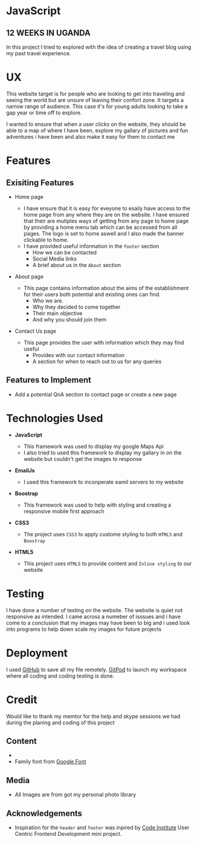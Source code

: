 #  JavaScript
##  12 WEEKS IN UGANDA

In this project I tried to explored with the idea of creating a travel blog using my past travel experience. 

#  UX

This website target is for people who are looking to get into traveling and seeing the world but are unsure of leaving their confort zone. It targets a narrow range of audience. This case it's for young adults looking to take a gap year or time off to explore. 

I wanted to ensure that when a user clicks on the website, they should be able to a map of where I have been, explore my gallary of pictures and fun adventures i have been and also make it easy for them to contact me 

#  Features

## Exisiting Features

- Home page
  -  I have ensure that it is easy for eveyone to esaily have access to the home page from any where they are on the website. I have ensured that their are mutiples ways of getting from any page to home page by providing a home menu tab which can be accessed from all pages. The logo is set to home aswell and I also made the banner clickable to home.
  - I have provided useful information in the `footer` section 
    - How we can be contacted
    - Social Media links
    - A brief about us in the `About` section

- About page
  - This page contains information about the aims of the establishment for their users both potential and existing ones can find.
    - Who we are.
    - Why they decided to come together
    - Their main objective
    - And why you should join them

- Contact Us page
  - This page provides the user with information which they may find useful
    - Provides with our contact information
    - A section for when to reach out to us for any queries 

## Features to Implement 

- Add a potential QnA section to contact page or create a new page


# Technologies Used

- **JavaScript**
   - This framework was used to display my google Maps Api
   - I also tried to used this framework to display my gallary in on the website but couldn't get the images to response 

- **EmailJs** 
   - I used this framework to inconperate eamil servers to my website

- **Boostrap**
  - This framework was used to help with styling and creating a responsive mobile first approach
- **CSS3**
  - The project uses `CSS3` to apply custome styling to both `HTML5` and `Boostrap`
- **HTML5**
  - This project uses `HTML5` to provide content and `Inline styling` to our website

# Testing

I have done a number of testing on the website. The website is quiet not  responsive as intended. I came across a numeber of isssues and i have come to a conclusion that my images may have been to big and i used look into programs to help down scale my images for future projects

# Deployment

I used [GitHub](http://github.com) to save all my file remotely. [GitPod](http://gitpod.com) to launch my workspace where all coding and coding testing is done.

# Credit
   Would like to thank my memtor for the help and skype sessions we had during the planing and coding of this project

## Content
- 
- Family font from [Google Font](https://font.google.com)

## Media

- All Images are from got my personal photo library

## Acknowledgements
- Inspiration for the `header` and `footer` was inpired by [Code Institute](http://.codeinstitute.net) User Centric Frontend Development mini project.  